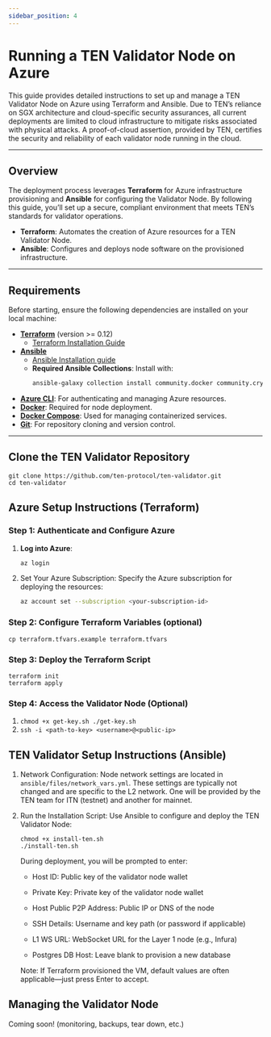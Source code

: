 ```yaml
---
sidebar_position: 4
---
```

# Running a TEN Validator Node on Azure

This guide provides detailed instructions to set up and manage a TEN Validator Node on Azure using Terraform and Ansible. Due to TEN’s reliance on SGX architecture and cloud-specific security assurances, all current deployments are limited to cloud infrastructure to mitigate risks associated with physical attacks. A proof-of-cloud assertion, provided by TEN, certifies the security and reliability of each validator node running in the cloud.

---

## Overview

The deployment process leverages **Terraform** for Azure infrastructure provisioning and **Ansible** for configuring the Validator Node. By following this guide, you’ll set up a secure, compliant environment that meets TEN’s standards for validator operations.

- **Terraform**: Automates the creation of Azure resources for a TEN Validator Node.
- **Ansible**: Configures and deploys node software on the provisioned infrastructure.

---

## Requirements

Before starting, ensure the following dependencies are installed on your local machine:

- [**Terraform**](https://www.terraform.io/downloads.html) (version >= 0.12)
  - [Terraform Installation Guide](https://learn.hashicorp.com/tutorials/terraform/install-cli)
- [**Ansible**](https://docs.ansible.com/ansible/latest/installation_guide/intro_installation.html)
  - [Ansible Installation guide](https://docs.ansible.com/ansible/latest/installation_guide/intro_installation.html)
  - **Required Ansible Collections**: Install with:
    ```sh
    ansible-galaxy collection install community.docker community.crypto
    ```
- [**Azure CLI**](https://docs.microsoft.com/en-us/cli/azure/install-azure-cli): For authenticating and managing Azure resources.
- [**Docker**](https://docs.docker.com/get-docker/): Required for node deployment.
- [**Docker Compose**](https://docs.docker.com/compose/install/): Used for managing containerized services.
- [**Git**](https://git-scm.com/downloads): For repository cloning and version control.

---
## Clone the TEN Validator Repository
```
git clone https://github.com/ten-protocol/ten-validator.git
cd ten-validator
```
## Azure Setup Instructions (Terraform)

### Step 1: Authenticate and Configure Azure

1. **Log into Azure**:
   ```sh
   az login
2. Set Your Azure Subscription: Specify the Azure subscription for deploying the resources:
   ```sh
   az account set --subscription <your-subscription-id>
   ```

### Step 2: Configure Terraform Variables (optional)
```
cp terraform.tfvars.example terraform.tfvars
```

### Step 3: Deploy the Terraform Script
```
terraform init
terraform apply
```

### Step 4: Access the Validator Node (Optional)
1. ```chmod +x get-key.sh ./get-key.sh```
2. ```ssh -i <path-to-key> <username>@<public-ip>```

## TEN Validator Setup Instructions (Ansible)
1. Network Configuration: Node network settings are located in `ansible/files/network_vars.yml`. These settings are typically not changed and are specific to the L2 network. One will be provided by the TEN team for ITN (testnet) and another for mainnet.
2. Run the Installation Script: Use Ansible to configure and deploy the TEN Validator Node:
    ```
    chmod +x install-ten.sh
    ./install-ten.sh
    ```
    During deployment, you will be prompted to enter:

   -  Host ID: Public key of the validator node wallet

   -  Private Key: Private key of the validator node wallet

   -  Host Public P2P Address: Public IP or DNS of the node

   -  SSH Details: Username and key path (or password if applicable)

   -  L1 WS URL: WebSocket URL for the Layer 1 node (e.g., Infura)

   -  Postgres DB Host: Leave blank to provision a new database

   Note: If Terraform provisioned the VM, default values are often applicable—just press Enter to accept.

## Managing the Validator Node
Coming soon! (monitoring, backups, tear down, etc.)
